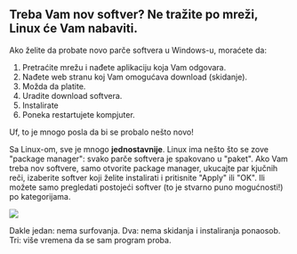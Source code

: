 <?php require("../../entete.php"); ?> <?php require("../../base.php"); ?>

<div id="corps">

<h2>Treba Vam nov softver? Ne tražite po mreži, Linux će Vam nabaviti.</h2>

Ako želite da probate novo parče softvera u Windows-u, moraćete da:

<ol>
<li>Pretraćite mrežu i nađete aplikaciju koja Vam odgovara.</li>
<li>Nađete web stranu koj Vam omogućava download (skidanje).</li>
<li>Možda da platite.</li>
<li>Uradite download softvera.</li>

<li>Instalirate</li>
<li>Poneka restartujete kompjuter.</li>
</ol>

Uf, to je mnogo posla da bi se probalo nešto novo!

Sa Linux-om, sve je mnogo <b>jednostavnije</b>. Linux ima nešto što se zove 
"package manager": svako parče softvera je spakovano u "paket". 
Ako Vam treba nov softvere, samo otvorite package 
manager, ukucajte par kjučnih reči, izaberite softver koji želite instalirati 
i pritisnite "Apply" ili "OK". Ili možete samo pregledati postojeći softver
(to je stvarno puno mogućnosti!) po kategorijama.

<img src="Images/synaptic.png" />

Dakle jedan: nema surfovanja. Dva: nema skidanja i instaliranja ponaosob.
Tri: više vremena da se sam program proba.


</div>


